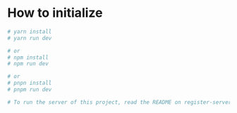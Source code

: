# How to initialize

```bash
# yarn install
# yarn run dev

# or
# npm install
# npm run dev

# or
# pnpn install
# pnpm run dev

# To run the server of this project, read the README on register-server folder
```
